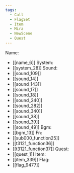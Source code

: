 ```yaml
---
tags:
  - Call
  - FlagSet
  - Item
  - Mira
  - NewScene
  - Quest
---
```

Name:
- [[name_6]]
System:
- [[system_28]]
Sound:
- [[sound_109]]
- [[sound_14]]
- [[sound_143]]
- [[sound_17]]
- [[sound_18]]
- [[sound_240]]
- [[sound_282]]
- [[sound_340]]
- [[sound_38]]
- [[sound_39]]
- [[sound_49]]
Bgm:
- [[bgm_13]]
Fn:
- [[sub000_function25]]
- [[t3121_function36]]
- [[t3121_function37]]
Quest:
- [[quest_1]]
Item:
- [[item_339]]
Flag:
- [[flag_9477]]
